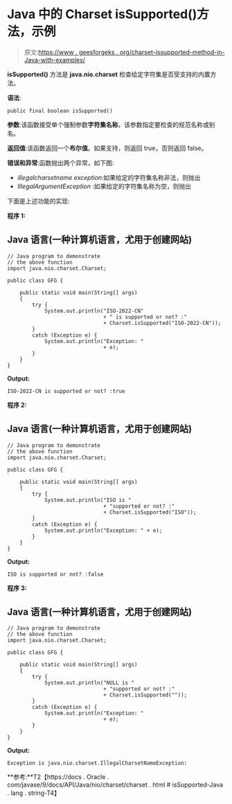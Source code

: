 # Java 中的 Charset isSupported()方法，示例

> 原文:[https://www . geesforgeks . org/charset-issupported-method-in-Java-with-examples/](https://www.geeksforgeeks.org/charset-issupported-method-in-java-with-examples/)

**isSupported()** 方法是 **java.nio.charset** 检查给定字符集是否受支持的内置方法。

**语法**:

```
public final boolean isSupported()
```

**参数**:该函数接受单个强制参数**字符集名称**，该参数指定要检查的规范名称或别名。

**返回值**:该函数返回一个**布尔值**。如果支持，则返回 true，否则返回 false。

**错误和异常**:函数抛出两个异常，如下图:

*   *illegalcharsetname exception*:如果给定的字符集名称非法，则抛出
*   *IllegalArgumentException* :如果给定的字符集名称为空，则抛出

下面是上述功能的实现:

**程序 1:**

## Java 语言(一种计算机语言，尤用于创建网站)

```
// Java program to demonstrate
// the above function
import java.nio.charset.Charset;

public class GFG {

    public static void main(String[] args)
    {
        try {
            System.out.println("ISO-2022-CN"
                               + " is supported or not? :"
                               + Charset.isSupported("ISO-2022-CN"));
        }
        catch (Exception e) {
            System.out.println("Exception: "
                               + e);
        }
    }
}
```

**Output:** 

```
ISO-2022-CN is supported or not? :true
```

**程序 2:**

## Java 语言(一种计算机语言，尤用于创建网站)

```
// Java program to demonstrate
// the above function
import java.nio.charset.Charset;

public class GFG {

    public static void main(String[] args)
    {
        try {
            System.out.println("ISO is "
                               + "supported or not? :"
                               + Charset.isSupported("ISO"));
        }
        catch (Exception e) {
            System.out.println("Exception: " + e);
        }
    }
}
```

**Output:** 

```
ISO is supported or not? :false
```

**程序 3:**

## Java 语言(一种计算机语言，尤用于创建网站)

```
// Java program to demonstrate
// the above function
import java.nio.charset.Charset;

public class GFG {

    public static void main(String[] args)
    {
        try {
            System.out.println("NULL is "
                               + "supported or not? :"
                               + Charset.isSupported(""));
        }
        catch (Exception e) {
            System.out.println("Exception: "
                               + e);
        }
    }
}
```

**Output:** 

```
Exception is java.nio.charset.IllegalCharsetNameException:
```

**参考:**T2【https://docs . Oracle . com/javase/9/docs/API/Java/nio/charset/charset . html # isSupported-Java . lang . string-T4】